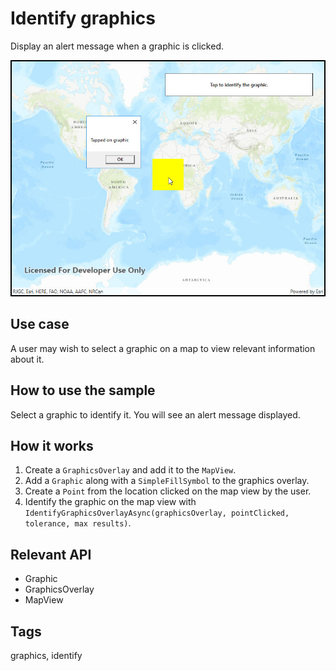 # Identify graphics

Display an alert message when a graphic is clicked.

![Image of identify graphics](IdentifyGraphics.jpg)

## Use case

A user may wish to select a graphic on a map to view relevant information about it.

## How to use the sample

Select a graphic to identify it. You will see an alert message displayed.

## How it works

1. Create a `GraphicsOverlay` and add it to the `MapView`.
2. Add a `Graphic` along with a `SimpleFillSymbol` to the graphics overlay.
3. Create a `Point` from the location clicked on the map view by the user.
4. Identify the graphic on the map view with `IdentifyGraphicsOverlayAsync(graphicsOverlay, pointClicked, tolerance, max results)`.

## Relevant API

* Graphic
* GraphicsOverlay
* MapView

## Tags

graphics, identify
